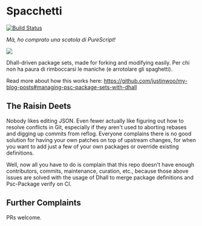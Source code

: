 # Spacchetti

[![Build Status](https://travis-ci.org/justinwoo/spacchetti.svg?branch=master)](https://travis-ci.org/justinwoo/spacchetti)

*Mà, ho comprato una scatola di PureScript!*

![](https://i.imgur.com/roCuNQ9.png)

Dhall-driven package sets, made for forking and modifying easily. Per chi non ha paura di rimboccarsi le maniche (e arrotolare gli spaghetti).

Read more about how this works here: <https://github.com/justinwoo/my-blog-posts#managing-psc-package-sets-with-dhall>

## The Raisin Deets

Nobody likes editing JSON. Even fewer actually like figuring out how to resolve conflicts in Git, especially if they aren't used to aborting rebases and digging up commits from reflog. Everyone complains there is no good solution for having your own patches on top of upstream changes, for when you want to add just a few of your own packages or override existing definitions.

Well, now all you have to do is complain that this repo doesn't have enough contributors, commits, maintenance, curation, etc., because those above issues are solved with the usage of Dhall to merge package definitions and Psc-Package verify on CI.

## Further Complaints

PRs welcome.
